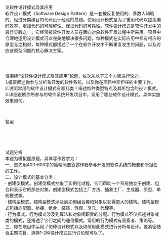 <div class="detail lh2"><p>论软件设计模式及其应用 <br/>软件设计模式（Software Design Pattern）是一套被反复使用的、多数人知晓的、经过分类编目的代码设计经验的总结。使用设计模式是为了重用代码以提高编码效率、增加代码的可理解性、保证代码的可靠性。软件设计模式是软件开发中的最佳实践之一，它经常被软件开发人员在面向对象软件开发过程中所采用。项目中合理地运用设计模式可以完美地解决很多问题，每种模式在实际应用中都有相应的原型与之相对，每种模式都描述了一个在软件开发中不断重复发生的问题，以及对应该原型问题的核心解决方案。</p><br/><br/><p>请围绕“论软件设计模式及其应用”论题，依次从以下三个方面进行论述。<br/> 1.概要叙述你参与分析和开发的软件系统，以及你在项目中所担任的主要工作。<br/> 2.说明常用的软件设计模式有哪几类？阐述每种类型特点及其所包含的设计模式。<br/> 3.详细说明你所参与的软件系统开发项目中，采用了哪些软件设计模式，具体实施效果如何。<br/></p><br/><br/>答案<br/><p><br/></p><br/><br/>试题分析<br/>本题为模拟题原题，具体写作要求为：<br/>
一、首先用400-600字的篇幅简要叙述作者参与开发的软件系统的概要和所担任的工作。<br/>
二、设计模式的基本分类：<br/>
· 创建型模式。创建型模式抽象了实例化过程，它们帮助一个系统独立于创建、组合和表示它的那些对象。创建型模式包括工厂方法、抽象工厂、生成器、原型、单例模式等。<br/>
· 结构型模式。结构型模式涉及到如何组合类和对象以获得更大的结构。结构型模式包括适配器、桥接、组合、装饰、外观、享元、代理等。<br/>
· 行为模式。行为模式涉及到算法和对象间职责的分配。行为模式不仅描述对象或类的模式，还描述了它们之间的通信模式。常用的行为模式有观察者、策略等。<br/>
三、你在项目中运用了何种设计模式以及如何用此模式进行分析与设计。要紧密结合主题项目，选择1-2种设计模式进行讨论就可以了。<br/></div>